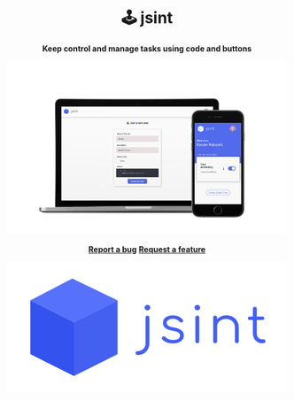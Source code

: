 <h1 align="center">🕹️ jsint </h1>

 <p align="center">
  <b>Keep control and manage tasks using code and buttons</b>
 </p>

 <p align="center">
  <img src="./assets/jsint_mockup.svg"/>
 </p>
 
<p align="center">
  <a href="https://github.com/hipesoft/jsint/issues/new?assignees=&labels=bug&template=bug_report.md&title=Bug+report"><b>Report a bug</b></a>
  <a href="https://github.com/hipesoft/jsint/issues/new?assignees=&labels=enhancement&template=feature_request.md&title=Feature+request"><b>Request a feature</b></a>
</p>

<p align="center">
  <img src="./assets/jsint_logo-full.svg"/>
</p>
